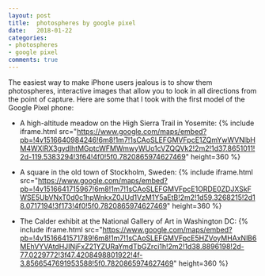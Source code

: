 ```yaml
---
layout: post
title:  photospheres by google pixel
date:   2018-01-22
categories:
- photospheres
- google pixel
comments: true
---
```


The easiest way to make iPhone users jealous is to show them photospheres, interactive images that allow you to look in all directions from the point of capture. Here are some that I took with the first model of the Google Pixel phone:

- A high-altitude meadow on the High Sierra Trail in Yosemite:
{% include iframe.html src="https://www.google.com/maps/embed?pb=!4v1516640984246!6m8!1m7!1sCAoSLEFGMVFpcE1ZQmYwWVNlbHM4WXlRX3gydlhtMGptcWFMWmwyWUo1cVZQQVk2!2m2!1d37.8651011!2d-119.5383294!3f64!4f0!5f0.7820865974627469" height=360 %}

- A square in the old town of Stockholm, Sweden:
{% include iframe.html src="https://www.google.com/maps/embed?pb=!4v1516641715967!6m8!1m7!1sCAoSLEFGMVFpcE1ORDE0ZDJXSkFWSE5UbVNxT0d0c1hpWnkxZ0JUd1VzM1Y5aEtB!2m2!1d59.3268215!2d18.0717194!3f173!4f0!5f0.7820865974627469" height=360 %}

- The Calder exhibit at the National Gallery of Art in Washington DC:
{% include iframe.html src="https://www.google.com/maps/embed?pb=!4v1516641571789!6m8!1m7!1sCAoSLEFGMVFpcE5HZVoyMHAxNlB6MEhVYVAtdHJINjFxZ21YZURaYmdTbGZrci1h!2m2!1d38.8896198!2d-77.0229772!3f47.4208498801922!4f-3.8566547691953588!5f0.7820865974627469" height=360 %}
